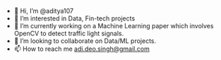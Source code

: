 - 👋 Hi, I’m @aditya107
- 👀 I’m interested in Data, Fin-tech projects
- 🌱 I’m currently working on a Machine Learning paper which involves OpenCV to detect traffic light signals.
- 💞️ I’m looking to collaborate on Data/ML projects.
- 📫 How to reach me adi.deo.singh@gmail.com
<!---
aditya107/aditya107 is a ✨ special ✨ repository because its `README.md` (this file) appears on your GitHub profile.
You can click the Preview link to take a look at your changes.
--->
